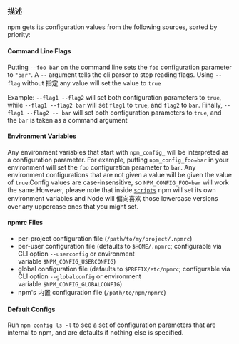 ### 描述

npm gets its configuration values from the following sources, sorted by priority:

#### Command Line Flags

Putting `--foo bar` on the command line sets the `foo` configuration parameter to `"bar"`. A `--` argument tells the cli parser to stop reading flags. Using `--flag` without 指定 any value will set the value to `true`

Example: `--flag1 --flag2` will set both configuration parameters to `true`, while `--flag1 --flag2 bar` will set `flag1` to `true`, and `flag2` to `bar`. Finally, `--flag1 --flag2 -- bar` will set both configuration parameters to `true`, and the `bar` is taken as a command argument

#### Environment Variables

Any environment variables that start with `npm_config_` will be interpreted as a configuration parameter. For example, putting `npm_config_foo=bar` in your environment will set the `foo` configuration parameter to `bar`. Any environment configurations that are not given a value will be given the value of `true`.Config values are case-insensitive, so `NPM_CONFIG_FOO=bar` will work the same.However, please note that inside [`scripts`](https://docs.npmjs.com/cli/v7/using-npm/scripts) npm will set its own environment variables and Node will 偏向喜欢 those lowercase versions over any uppercase ones that you might set.

#### npmrc Files

- per-project configuration file (`/path/to/my/project/.npmrc`)
- per-user configuration file (defaults to `$HOME/.npmrc`; configurable via CLI option `--userconfig` or environment variable `$NPM_CONFIG_USERCONFIG`)
- global configuration file (defaults to `$PREFIX/etc/npmrc`; configurable via CLI option `--globalconfig` or environment variable `$NPM_CONFIG_GLOBALCONFIG`)
- npm's 内置 configuration file (`/path/to/npm/npmrc`)

#### Default Configs

Run `npm config ls -l` to see a set of configuration parameters that are internal to npm, and are defaults if nothing else is specified.
